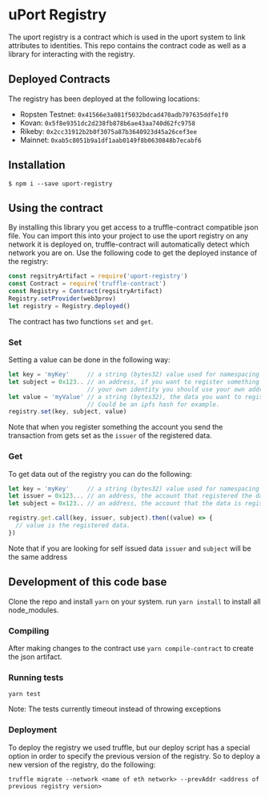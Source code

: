 # uPort Registry
The uport registry is a contract which is used in the uport system to link attributes to identities. This repo contains the contract code as well as a library for interacting with the registry.

## Deployed Contracts

The registry has been deployed at the following locations:

- Ropsten Testnet: `0x41566e3a081f5032bdcad470adb797635ddfe1f0`
- Kovan:           `0x5f8e9351dc2d238fb878b6ae43aa740d62fc9758`
- Rikeby:          `0x2cc31912b2b0f3075a87b3640923d45a26cef3ee`
- Mainnet:         `0xab5c8051b9a1df1aab0149f8b0630848b7ecabf6`

## Installation
```
$ npm i --save uport-registry
```

## Using the contract
By installing this library you get access to a truffle-contract compatible json file. You can import this into your project to use the uport registry on any network it is deployed on, truffle-contract will automatically detect which network you are on.
Use the following code to get the deployed instance of the registry:
```javascript
const regsitryArtifact = require('uport-registry')
const Contract = require('truffle-contract')
const Registry = Contract(regsitryArtifact)
Registry.setProvider(web3prov)
let registry = Registry.deployed()
```

The contract has two functions `set` and `get`.

### Set
Setting a value can be done in the following way:
```javascript
let key = 'myKey'     // a string (bytes32) value used for namespacing
let subject = 0x123.. // an address, if you want to register something to
                      // your own identity you should use your own address.
let value = 'myValue' // a string (bytes32), the data you want to register.
                      // Could be an ipfs hash for example.
registry.set(key, subject, value)
```
Note that when you register something the account you send the transaction from gets set as the `issuer` of the registered data.

### Get
To get data out of the registry you can do the following:
```javascript
let key = 'myKey'     // a string (bytes32) value used for namespacing
let issuer = 0x123... // an address, the account that registered the data
let subject = 0x123.. // an address, the account that the data is registered to

registry.get.call(key, issuer, subject).then((value) => {
  // value is the registered data.
})
```
Note that if you are looking for self issued data `issuer` and `subject` will be the same address


## Development of this code base
Clone the repo and install `yarn` on your system.
run `yarn install` to install all node_modules.

### Compiling
After making changes to the contract use `yarn compile-contract` to create the json artifact.

### Running tests
```
yarn test
```
Note: The tests currently timeout instead of throwing exceptions

### Deployment
To deploy the registry we used truffle, but our deploy script has a special option in order to specify the previous version of the registry. So to deploy a new version of the registry, do the following:
```
truffle migrate --network <name of eth network> --prevAddr <address of previous registry version>
```
